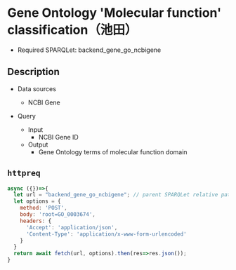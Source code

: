 # Gene Ontology 'Molecular function' classification（池田）

- Required SPARQLet: backend_gene_go_ncbigene

## Description

- Data sources
    - NCBI Gene
    
- Query
    - Input
        - NCBI Gene ID
    - Output
        - Gene Ontology terms of molecular function domain
  
## `httpreq`

```javascript
async ({})=>{
  let url = "backend_gene_go_ncbigene"; // parent SPARQLet relative path
  let options = {
    method: 'POST',
    body: 'root=GO_0003674',
    headers: {
      'Accept': 'application/json',
      'Content-Type': 'application/x-www-form-urlencoded'
    }
  }
  return await fetch(url, options).then(res=>res.json());
}
```